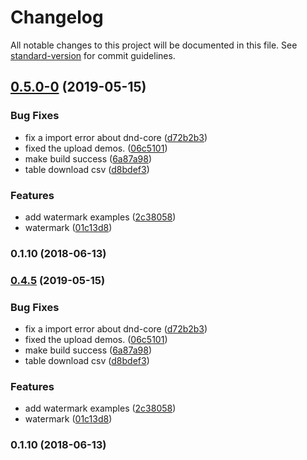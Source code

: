 # Changelog

All notable changes to this project will be documented in this file. See [standard-version](https://github.com/conventional-changelog/standard-version) for commit guidelines.

## [0.5.0-0](https://github.com/6thquake/react-material/compare/v1.5.1...v0.5.0-0) (2019-05-15)


### Bug Fixes

* fix a import error about dnd-core ([d72b2b3](https://github.com/6thquake/react-material/commit/d72b2b3))
* fixed the upload demos. ([06c5101](https://github.com/6thquake/react-material/commit/06c5101))
* make build success ([6a87a98](https://github.com/6thquake/react-material/commit/6a87a98))
* table download csv ([d8bdef3](https://github.com/6thquake/react-material/commit/d8bdef3))


### Features

* add watermark examples ([2c38058](https://github.com/6thquake/react-material/commit/2c38058))
* watermark ([01c13d8](https://github.com/6thquake/react-material/commit/01c13d8))



### 0.1.10 (2018-06-13)



### [0.4.5](https://github.com/6thquake/react-material/compare/v1.5.1...v0.4.5) (2019-05-15)


### Bug Fixes

* fix a import error about dnd-core ([d72b2b3](https://github.com/6thquake/react-material/commit/d72b2b3))
* fixed the upload demos. ([06c5101](https://github.com/6thquake/react-material/commit/06c5101))
* make build success ([6a87a98](https://github.com/6thquake/react-material/commit/6a87a98))
* table download csv ([d8bdef3](https://github.com/6thquake/react-material/commit/d8bdef3))


### Features

* add watermark examples ([2c38058](https://github.com/6thquake/react-material/commit/2c38058))
* watermark ([01c13d8](https://github.com/6thquake/react-material/commit/01c13d8))



### 0.1.10 (2018-06-13)
